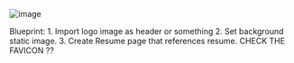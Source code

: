 <!DOCTYPE html>
<head>
  <title></title>
  <link rel="shortcut icon" type="image/x-icon" href="favicon_io.zip/favicon.ico?">
</head>

![image](https://user-images.githubusercontent.com/91751962/137224224-7b9e8db4-5edf-423f-82c2-a76cd668d8c3.png)

<body>
Blueprint:
1. Import logo image as header or something
2. Set background static image.
3. Create Resume page that references resume.
CHECK THE FAVICON ??
</body>
</html>
